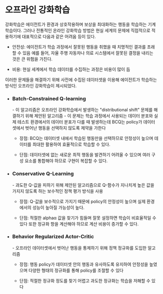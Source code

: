 # 오프라인 강화학습

강화학습은 에이전트가 환경과 상호작용하며 보상을 최대화하는 행동을 학습하는 기계 학습이다. 
그러나 전통적인 온라인 강화학습 방법은 현실 세계의 문제에 직접적으로 적용하기에 대표적으로 다움과 같은 어려움 등이 있다. 

- 안전성: 에이전트가 학습 과정에서 잘못된 행동을 취했을 때 치명적인 결과를 초래할 수 있음
  예를 들어, 자율 주행 자동차나 의료 시스템에서 잘못된 결정을 내리는 것은 큰 위험을 가진다.

- 비용: 현실 세계에서 학습 데이터를 수집하는 과정은 비용이 많이 듬

이러한 문제들을 해결하기 위해 사전에 수집된 데이터셋을 이용해 에이전트가 학습하는 방식인 오프라인 강화학습이 제시되었다.

- <h3> Batch-Constrained Q-learning </h3>
  - 이 알고리즘은 오프라인 강화학습에서 발생하는 "distributional shift" 문제를 해결하기 위해 제안된 알고리즘
  - 이 문제는 학습 과정에서 사용되는 데이터 분포와 실제 테스트 환경에서의 데이터 분포가 다를 때 발생하는데 BCQ는 policy가 데이터셋에서 벗어난 행동을 선택하지 않도록 제약을 가한다

    - 장점: BCQ는 데이터셋 내에서 학습된 행동만을 선택하므로 안정성이 높으며 데이터를 최대한 활용하여 효율적으로 학습할 수 있다.

    - 단점: 데이터셋에 없는 새로운 최적 행동을 발견하기 어려울 수 있으며 여러 구성 요소를 통합해야 하므로 구현이 복잡할 수 있다.

- <h3> Conservative Q-Learning </h3>
  - 과도한 Q-값을 피하기 위해 제안된 알고리즘으로 Q-함수가 지나치게 높은 값을 가지지 않도록 하는 보수적인 정책 평가 방식을 사용

    - 장점: Q-값을 보수적으로 가지기 때문에 policy의 안정성이 높으며 실제 환경에서의 성능이 높아질 가능성이 높다.

    - 단점: 적절한 alphaα 값을 찾기가 힘들며 잘못 설정하면 학습이 비효율적일 수 있다 또한 정규화 항을 계산해야 하므로 계산 비용이 증가할 수 있다.

- <h3> Behavior Regularized Actor-Critic </h3>
  - 오프라인 데이터셋에서 벗어난 행동을 통제하기 위해 정책 정규화를 도입한 알고리즘

    - 장점: 행동 policy가 데이터셋 안의 행동과 유사하도록 유지하여 안정성을 높였으며 다양한 형태의 정규화를 통해 policy를 조절할 수 있다

    - 단점: 적절한 정규화 정도를 찾기 어렵고 과도한 정규화는 학습을 저해할 수 있다

